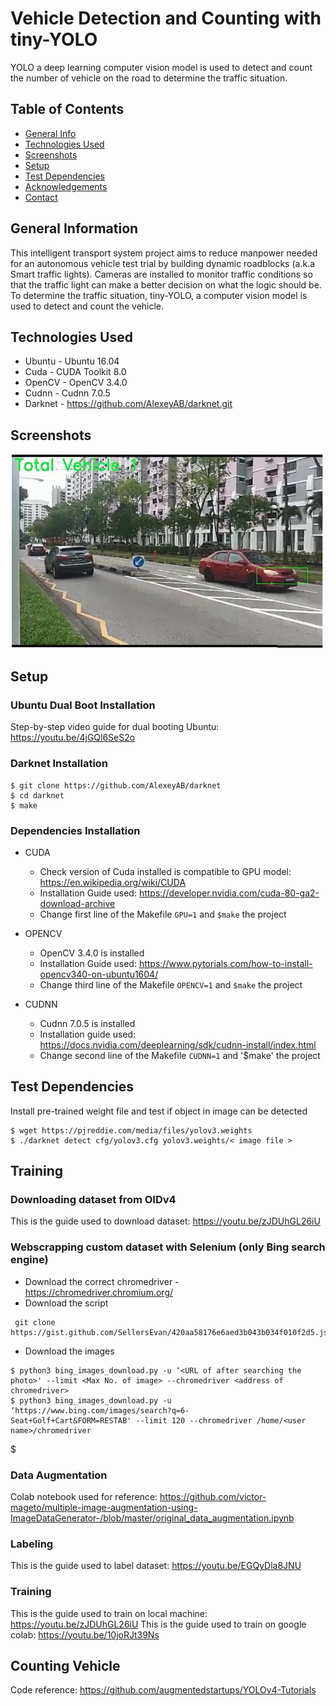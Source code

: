 # Vehicle Detection and Counting with tiny-YOLO
YOLO a deep learning computer vision model is used to detect and count the number of vehicle on the road to determine the traffic situation. 

## Table of Contents
* [General Info](#general-information)
* [Technologies Used](#technologies-used)
* [Screenshots](#screenshots)
* [Setup](#setup)
* [Test Dependencies](#test-dependencies) 
* [Acknowledgements](#acknowledgements)
* [Contact](#contact)

## General Information

This intelligent transport system project aims to reduce manpower needed for an autonomous vehicle test trial by building dynamic roadblocks (a.k.a Smart traffic lights). Cameras are installed to monitor traffic conditions so that the traffic light can make a better decision on what the logic should be. To determine the traffic situation, tiny-YOLO, a computer vision model is used to detect and count the vehicle.   

## Technologies Used

- Ubuntu  - Ubuntu 16.04 
- Cuda    - CUDA Toolkit 8.0 
- OpenCV  - OpenCV 3.4.0 
- Cudnn   - Cudnn 7.0.5
- Darknet - https://github.com/AlexeyAB/darknet.git

## Screenshots
<img src="vehicle1.png" alt="vehicle1" width="500"/>

## Setup

### Ubuntu Dual Boot Installation 
Step-by-step video guide for dual booting Ubuntu: https://youtu.be/4jGQl6SeS2o 

### Darknet Installation 
```
$ git clone https://github.com/AlexeyAB/darknet
$ cd darknet
$ make
```
### Dependencies Installation
- CUDA
  - Check version of Cuda installed is compatible to GPU model: https://en.wikipedia.org/wiki/CUDA
  - Installation Guide used: https://developer.nvidia.com/cuda-80-ga2-download-archive
  - Change first line of the Makefile `GPU=1` and `$make` the project 
  
- OPENCV
  - OpenCV 3.4.0 is installed
  - Installation Guide used: https://www.pytorials.com/how-to-install-opencv340-on-ubuntu1604/
  - Change third line of the Makefile `OPENCV=1` and `$make` the project
 
- CUDNN
  - Cudnn 7.0.5 is installed 
  - Installation guide used: https://docs.nvidia.com/deeplearning/sdk/cudnn-install/index.html
  - Change second line of the Makefile `CUDNN=1` and '$make' the project

## Test Dependencies 
Install pre-trained weight file and test if object in image can be detected
```
$ wget https://pjreddie.com/media/files/yolov3.weights
$ ./darknet detect cfg/yolov3.cfg yolov3.weights/< image file >
```
## Training 
### Downloading dataset from OIDv4
This is the guide used to download dataset: https://youtu.be/zJDUhGL26iU

### Webscrapping custom dataset with Selenium (only Bing search engine) 
- Download the correct chromedriver - https://chromedriver.chromium.org/ 
- Download the script
```
 git clone https://gist.github.com/SellersEvan/420aa58176e6aed3b043b034f010f2d5.js
```
- Download the images
```
$ python3 bing_images_download.py -u ‘<URL of after searching the photo>' --limit <Max No. of image> --chromedriver <address of chromedriver> 
$ python3 bing_images_download.py -u ‘https://www.bing.com/images/search?q=6-
Seat+Golf+Cart&FORM=RESTAB' --limit 120 --chromedriver /home/<user name>/chromedriver 
```
$ 

### Data Augmentation
Colab notebook used for reference: https://github.com/victor-mageto/multiple-image-augmentation-using-ImageDataGenerator-/blob/master/original_data_augmentation.ipynb

### Labeling
This is the guide used to label dataset: https://youtu.be/EGQyDla8JNU

### Training
This is the guide used to train on local machine: https://youtu.be/zJDUhGL26iU
This is the guide used to train on google colab: https://youtu.be/10joRJt39Ns

## Counting Vehicle
Code reference: https://github.com/augmentedstartups/YOLOv4-Tutorials 



